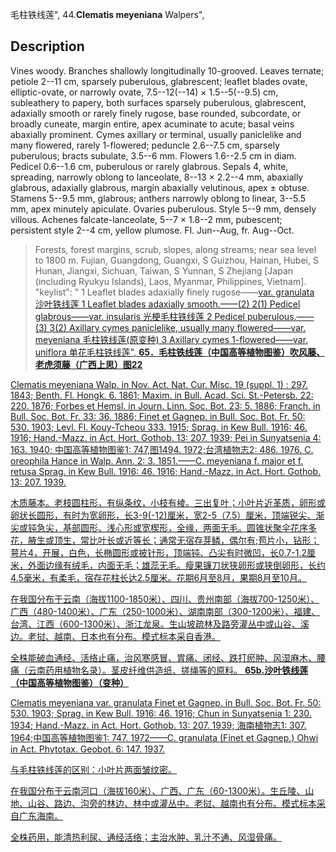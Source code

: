 毛柱铁线莲",
44.**Clematis meyeniana** Walpers",

## Description
Vines woody. Branches shallowly longitudinally 10-grooved. Leaves ternate; petiole 2--11 cm, sparsely puberulous, glabrescent; leaflet blades ovate, elliptic-ovate, or narrowly ovate, 7.5--12(--14) × 1.5--5(--9.5) cm, subleathery to papery, both surfaces sparsely puberulous, glabrescent, adaxially smooth or rarely finely rugose, base rounded, subcordate, or broadly cuneate, margin entire, apex acuminate to acute; basal veins abaxially prominent. Cymes axillary or terminal, usually paniclelike and many flowered, rarely 1-flowered; peduncle 2.6--7.5 cm, sparsely puberulous; bracts subulate, 3.5--6 mm. Flowers 1.6--2.5 cm in diam. Pedicel 0.6--1.6 cm, puberulous or rarely glabrous. Sepals 4, white, spreading, narrowly oblong to lanceolate, 8--13 × 2.2--4 mm, abaxially glabrous, adaxially glabrous, margin abaxially velutinous, apex ± obtuse. Stamens 5--9.5 mm, glabrous; anthers narrowly oblong to linear, 3--5.5 mm, apex minutely apiculate. Ovaries puberulous. Style 5--9 mm, densely villous. Achenes falcate-lanceolate, 5--7 × 1.8--2 mm, pubescent; persistent style 2--4 cm, yellow plumose. Fl. Jun--Aug, fr. Aug--Oct.

> Forests, forest margins, scrub, slopes, along streams; near sea level to 1800 m. Fujian, Guangdong, Guangxi, S Guizhou, Hainan, Hubei, S Hunan, Jiangxi, Sichuan, Taiwan, S Yunnan, S Zhejiang [Japan (including Ryukyu Islands), Laos, Myanmar, Philippines, Vietnam].
  "keylist": "
1 Leaflet blades adaxially finely rugose——<a href='/info/Clematis meyeniana var. granulata?t=foc'>var. granulata 沙叶铁线莲
1 Leaflet blades adaxially smooth.——(2)
2(1) Pedicel glabrous——<a href='/info/Clematis meyeniana var. insularis?t=foc'>var. insularis 光梗毛柱铁线莲
2 Pedicel puberulous.——(3)
3(2) Axillary cymes paniclelike, usually many flowered——<a href='/info/Clematis meyeniana var. meyeniana?t=foc'>var. meyeniana 毛柱铁线莲(原变种)
3 Axillary cymes 1-flowered——<a href='/info/Clematis meyeniana var. uniflora?t=foc'>var. uniflora 单花毛柱铁线莲",
**65．毛柱铁线莲（中国高等植物图鉴）吹风藤、老虎须藤（广西上思）图22**

Clematis meyeniana Walp. in Nov. Act. Nat. Cur. Misc. 19 (suppl. 1) : 297. 1843; Benth. Fl. Hongk. 6. 1861; Maxim. in Bull. Acad. Sci. St.-Petersb. 22: 220. 1876; Forbes et Hemsl. in Journ. Linn. Soc. Bot. 23: 5. 1886; Franch. in Bull. Soc. Bot. Fr. 33: 36. 1886; Finet et Gagnep. in Bull. Soc. Bot. Fr. 50: 530. 1903; Levl. Fl. Kouy-Tcheou 333. 1915; Sprag. in Kew Bull. 1916: 46. 1916; Hand.-Mazz. in Act. Hort. Gothob. 13: 207. 1939; Pei in Sunyatsenia 4: 163. 1940; 中国高等植物图鉴1: 747,图1494. 1972;台湾植物志2: 486. 1976. C. oreophila Hance in Walp. Ann. 2: 3. 1851.——C. meyeniana f. major et f. retusa Sprag. in Kew Bull. 1916: 46. 1916; Hand.-Mazz. in Act. Hort. Gothob. 13: 207. 1939.

木质藤本。老枝圆柱形，有纵条纹，小枝有棱。三出复叶；小叶片近革质，卵形或卵状长圆形，有时为宽卵形，长3-9(-12)厘米，宽2-5（7.5）厘米，顶端锐尖、渐尖或钝急尖，基部圆形、浅心形或宽楔形，全缘，两面无毛。圆锥状聚伞花序多花，腋生或顶生，常比叶长或近等长；通常无宿存芽鳞，偶尔有;苞片小，钻形；萼片4，开展，白色，长椭圆形或披针形，顶端钝、凸尖有时微凹，长0.7-1.2厘米，外面边缘有绒毛，内面无毛；雄蕊无毛。瘦果镰刀状狭卵形或狭倒卵形，长约4.5毫米，有柔毛，宿存花柱长达2.5厘米。花期6月至8月，果期8月至10月。

在我国分布于云南（海拔1100-1850米）、四川、贵州南部（海拔700-1250米）、广西（480-1400米）、广东（250-1000米）、湖南南部（300-1200米）、福建、台湾、江西（600-1300米）、浙江龙泉。生山坡疏林及路旁灌丛中或山谷、溪边。老挝、越南、日本也有分布。模式标本采自香港。

全株能破血通经、活络止痛，治风寒感冒、胃痛、闭经、跌打瘀肿、风湿麻木、腰痛（云南药用植物名录）。茎皮纤维供造纸、搓绳等的原料。
**65b.沙叶铁线莲（中国高等植物图鉴）（变种）**

Clematis meyeniana var. granulata Finet et Gagnep. in Bull. Soc. Bot. Fr. 50: 530. 1903; Sprag. in Kew Bull. 1916: 46. 1916; Chun in Sunyatsenia 1: 230. 1934; Hand.-Mazz. in Act. Hort. Gothob. 13: 207. 1939; 海南植物志1: 307. 1964;中国高等植物图鉴1: 747. 1972——C. granulata (Finet et Gagnep.) Ohwi in Act. Phytotax. Geobot. 6: 147. 1937.

与毛柱铁线莲的区别：小叶片两面皱纹密。

在我国分布于云南河口（海拔160米）、广西、广东（60-1300米）。生丘陵、山地、山谷、路边、沟旁的林边、林中或灌丛中。老挝、越南也有分布。模式标本采自广东海南。

全株药用，能清热利尿、通经活络；主治水肿、乳汁不通、风湿骨痛。
